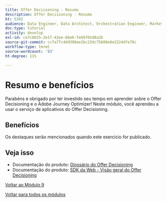 ```yaml
---
title: Offer Decisioning - Resumo
description: Offer Decisioning - Resumo
kt: 5342
audience: Data Engineer, Data Architect, Orchestration Engineer, Marketer
doc-type: tutorial
activity: develop
exl-id: ce7c6035-2e1f-42ee-88a6-fe69701d8a2b
source-git-commit: cc7a77c4dd380ae1bc23dc75608e8e2224dfe78c
workflow-type: tm+mt
source-wordcount: '93'
ht-degree: 11%

---
```


# Resumo e benefícios

Parabéns e obrigado por ter investido seu tempo em aprender sobre o Offer Decisioning e o Adobe Journey Optimizer!
Neste módulo, você aprendeu a usar o serviço de aplicativos do Offer Decisioning.

## Benefícios

Os destaques serão mencionados quando este exercício for publicado.

## Veja isso

- Documentação do produto: [Glossário do Offer Decisioning](https://experienceleague.adobe.com/docs/journey-optimizer/using/offer-decisioniong/get-started-decision/starting-offer-decisioning.html#glossary?lang=en)
- Documentação do produto: [SDK da Web - Visão geral do Offer Decisioning](https://experienceleague.adobe.com/docs/experience-platform/edge/personalization/offer-decisioning/offer-decisioning-overview.html?lang=pt-BR)

[Voltar ao Módulo 9](./offer-decisioning.md)

[Voltar para todos os módulos](../../overview.md)
